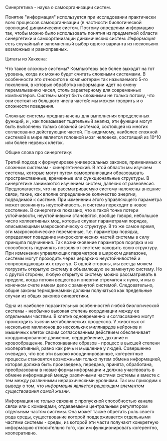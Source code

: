 Синергетика - наука о самоорганизации систем.

Понятие "информация" используется при исследовании практически всех процессов самоорганизации (в частности биологической эволюции) динамических систем. Поэтому определим информацию так, чтобы можно было использовать понятия из предметной области синергетики и самоорганизации динамических систем: *Информация* есть случайный и запомненный выбор одного варианта из нескольких возможных и равноправных.

Цитаты из Хаккена:

Что такое сложные системы? Компьютеры все более выходят на тот уровень, когда их можно будет считать сложными системами. В особенности это относится к компьютерам так называемого 5-го поколения, в которых обработка информации идет на смену перемалыванию чисел, столь характерному для современных компьютеров. Системы могут быть сложными не только потому, что они состоят из большого числа частей: мы можем говорить и о сложности поведения.

Сложные системы предназначены для выполнения определенных функций, и , как показывает тщательный анализ, эти функции могут быть выполнены только сложной системой, состоящей из многих согласованно действующих частей.  По-видимому, наиболее сложной системой в мире является головной мозг человека, состоящий из 10^10 или более нервных клеток.

Общие слова про синергетику:

Третий подход к формулировке универсальных законов, применимых к сложным системам - синергетический. В этой области мы изучаем системы, которые могут путем самоорганизации образовывать пространственные, временные или функциональные структуры. В синергетике занимаются изучением систем, далеких от равновесия. Предполагается, что на рассматриваемую систему наложены внешние связи, такие, как вполне определенное количество энергии, подводимой к системе. При изменении этого управляющего параметра может возникнуть неустойчивость, и система переходит в новое состояние. В синергетике показано, что в такой точке потери устойчивости, неустойчивыми становятся, вообще говоря, небольшое число коллективных мод, которые служат параметрами порядка, описывающими макроскопическую структуру. В то же самое время, эти макроскопические переменные, т.е. параметры порядка, определяют поведение микроскопических частей системы в силу принципа подчинения. Так возникновение параметров порядка и их способность подчинять позволяют системе находить свою структуру. При изменении управляющих параметров в широком диапазоне, системы могут проходить через иерархию неустойчивостей и сопровождающих их структур. С одной стороны, мы всегда можем погрузить открытую систему в объемлющую ее замкнутую систему. Но с другой стороны, любую открытую систему можно рассматривать в пределе, когда потоки вещества и энергии стремятся к нулю, и мы в конечном счете имеем дело с замкнутой системой. Следовательно, общие законы термодинамики должны получаться как предельные случаи из общих законов синергетики.

Одна из наиболее поразительных особенностей любой биологической системы - необычно высокая степень координации между ее отдельными частями. В клетке одновременно и согласованно могут происходить тысячи метаболических процессов. У животных от нескольких миллионов до нескольких миллиардов нейронов и мышечных клеток своим согласованным действием обеспечивает координированное движение, сердцебиение, дыхание и кровообращение. Распознавание образов - процесс в высшей степени кооперативный, равно как речь и мышление у людей. Совершенно очевидно, что все эти высоко координированные, когерентные процессы становятся возможными только путем обмена информацией, которая должна быть произведена, передана, принята, обработана, преобразована в новые формы информации и должна участвовать в обмене информацией между различными частями системы и вместе с тем между различными иерархическими уровнями. Так мы приходим к выводу о том, что *информация является решающим элементом существования самой жизни*.

Информация не только связана с пропускной способностью канала связи или с командами, отдаваемыми центральным регулятором отдельным частям системы. Она может также обретать роль своего рода среды, существование которой поддерживается отдельными частями системы - среды, из которой эти части получают конкретную информацию относительно того, как им функционировать когерентно, кооперативно.

